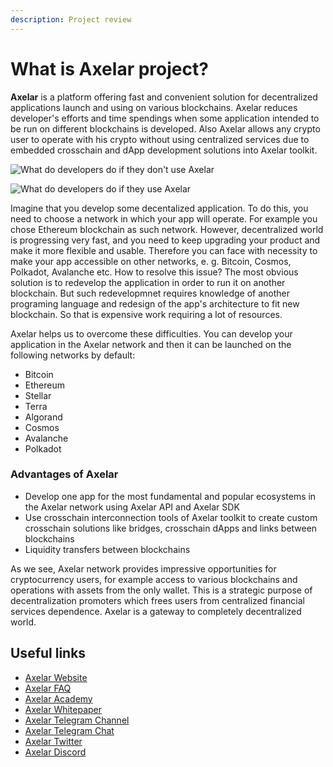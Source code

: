 ```yaml
---
description: Project review
---
```


# What is Axelar project?

**Axelar** is a platform offering fast and convenient solution for decentralized applications launch and using on various blockchains. Axelar reduces developer's efforts and time spendings when some application intended to be run on different blockchains is developed. Also Axelar allows any crypto user to operate with his crypto without using centralized services due to embedded crosschain and dApp development solutions into Axelar toolkit.

![What do developers do if they don't use Axelar](../../.gitbook/assets/without\_axelar\_04.png)

![What do developers do if they use Axelar](../../.gitbook/assets/axelar\_api\_03.png)

Imagine that you develop some decentalized application. To do this, you need to choose a network in which your app will operate. For example you chose Ethereum blockchain as such network. However, decentralized world is progressing very fast, and you need to keep upgrading your product and make it more flexible and usable. Therefore you can face with necessity to make your app accessible on other networks, e. g. Bitcoin, Cosmos, Polkadot, Avalanche etc. How to resolve this issue? The most obvious solution is to redevelop the application in order to run it on another blockchain. But such redevelopmnet requires knowledge of another programing language and redesign of the app's architecture to fit new blockchain. So that is expensive work requiring a lot of resources.

Axelar helps us to overcome these difficulties. You can develop your application in the Axelar network and then it can be launched on the following networks by default:

* Bitcoin
* Ethereum
* Stellar
* Terra
* Algorand
* Cosmos
* Avalanche
* Polkadot

### Advantages of Axelar

* Develop one app for the most fundamental and popular ecosystems in the Axelar network using Axelar API and Axelar SDK
* Use crosschain interconnection tools of Axelar toolkit to create custom crosschain solutions like bridges, crosschain dApps and links between blockchains
* Liquidity transfers between blockchains

As we see, Axelar network provides impressive opportunities for cryptocurrency users, for example access to various blockchains and operations with assets from the only wallet. This is a strategic purpose of decentralization promoters which frees users from centralized financial services dependence. Axelar is a gateway to completely decentralized world.

## Useful links

* [Axelar Website](https://axelar.network)
* [Axelar FAQ](https://axelar.network/faq)
* [Axelar Academy](https://axelar.academy)
* [Axelar Whitepaper](what-is-axelar-project.md#what-is-axelar)
* [Axelar Telegram Channel](https://t.me/axelarnetwork)
* [Axelar Telegram Chat](https://t.me/axelarcommunity)
* [Axelar Twitter](https://twitter.com/axelarcore)
* [Axelar Discord](https://discord.gg/aRZ3Ra6f7D)
